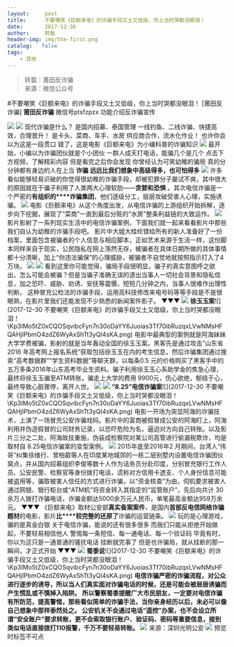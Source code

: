 ```yaml
---
layout:     post
title:      不要嘲笑《巨额来电》的诈骗手段又土又低级，你上当时哭都没眼泪！
date:       2017-12-30
author:     转载
header-img: img/the-first.png
catalog:   false
tags:
    - 其他
---
```


<blockquote><p>转载：莆田反诈骗<br>
来源：微信公众号</p></blockquote>

#不要嘲笑《巨额来电》的诈骗手段又土又低级，你上当时哭都没眼泪！
[莆田反诈骗]
**莆田反诈骗**
微信号ptsfzpzx
功能介绍反诈骗宣传

![]({{site.baseurl}}/postimg/oxzC2q0blKjpmBJ5bAcZMY2Kcxd8c5lzVnmKOgN12pJ177fV53Kk5u4LicP72eHKxfgDpmL3dmlTdYYETicOBHMQ.gif)
![]({{site.baseurl}}/postimg/oxzC2q0blKjAJiaABoNC8ha4GHXbH5ibZ2P7zibBsxOofPxRLvGPKv7A6byD2JFwMXQoetZKOdewPib0AYicpkPH2gw.jpeg)
现代诈骗是什么？
是国内招募、泰国管理
一线钓鱼、二线诈骗、快捷高效，合理晋升！
是卡头、菜商、车手、水房
供应商合作，流水化作业！
也许你会以为这是一段贯口
错了，这是电影《巨额来电》为小编科普的诈骗知识
![]({{site.baseurl}}/postimg/Kp3IMo5tZ0xCQOSqvibcFyn7n30oDaYY60lHWVwhnKOicdn8Xbqib9F22uGPrib0qXgQzVezu4jjdrVldbvobicVibwg.png)
最开始，小编以为诈骗团伙就是个小团伙
一群人成天打电话，能骗几个是几个
点击下方视频，了解精彩内容
但是看完之后你会发现
你曾经认为可笑幼稚的骗局
真的分分钟都有身边的人在上当
**诈骗**
**远远比我们想象中高级得多，也可怕得多**
![]({{site.baseurl}}/postimg/Kp3IMo5tZ0xCQOSqvibcFyn7n30oDaYY69GFD2VzQR1iaialExVlhWoeZKFzpdNy2CjHRYZr97j6uczvX6fmxATRw.jpeg)
许多看似能够轻易识破的你觉得很幼稚的诈骗手段，却被犯罪分子屡试不爽，其中很大的原因就在于骗子利用了人类两大心理软肋——**贪婪和恐惧**
。其次电信诈骗是一个严密的**有组织的****诈骗集团**，他们逐级分工，层层攻破受害人心理，实施诱骗。
![]({{site.baseurl}}/postimg/Kp3IMo5tZ0xCQOSqvibcFyn7n30oDaYY6jl0r9VCTfLxF8xic0IkBxflLWhk2m43fibL4uM6Z8OTafwPVTEHxpBhA.gif)
电影《巨额来电》从这个角度出发，从电信诈骗的上游组织开始拆解，逐步向下挖掘，展现了“菜商”一直到最后分赃的“水房”整条利益链的大致运作。
![]({{site.baseurl}}/postimg/Kp3IMo5tZ0xCQOSqvibcFyn7n30oDaYY60bjMTnrzsUp02ZxOgdIq7c9GTV3nXy5kb5CjicnvTVmReWN0A61NhhQ.png)
影片影射了一系列现实生活中的电信诈骗案例，下面我们就一起来看看影片中那些我们自认为幼稚的诈骗手段吧。
影片中大姐大桂纶镁给所有的新人准备好了一份档案，里面包含被骗者的个人信息与相应脚本，正如艺术来源于生活一样，这份脚本同样来自于现实，公民隐私在网上荡然无存，被骗者在具体日期所做的具体事情都十分清晰，加上“你违法骗保”的心理威胁，被骗者不自觉地就按照指示打入了4万块。
![]({{site.baseurl}}/postimg/Kp3IMo5tZ0xCQOSqvibcFyn7n30oDaYY66WicicfZjJzWSNbFtayVIVSjWygy2HBze6zOCkliahfAyUHWB4ia3mfbhQ.gif)
![]({{site.baseurl}}/postimg/Kp3IMo5tZ0xCQOSqvibcFyn7n30oDaYY6lCMLC67kNyMxRyHdXEKatRpzvJYibQZ2Fms8XybM6P0IYlibkZZJ5ziaQ.gif)
看到这里你可能觉得，骗局手段很明显，骗子的真实意图呼之欲出，怎么可能会被骗？但是当骗子准确无误的道出当事人一切社会背景和隐私信息，加之恐吓、威胁、劝诱、安抚等震慑，短短几分钟之内，当事人很难作出理性判断。
这种冒充公检法的诈骗手段，运用高科技修改来电号码等等手段是不是很眼熟，在影片里我们还能发现不少熟悉的新闻案件影子。
▼▼▼
![]({{site.baseurl}}/postimg/Kp3IMo5tZ0xCQOSqvibcFyn7n30oDaYY6xDWfGwLA8pvxbtNcbdo6ibTrWjQztgjxMticfjdwtDnBa8jsL4UHkvZQ.png)
**徐玉玉案**![](2017-12-30
不要嘲笑《巨额来电》的诈骗手段又土又低级，你上当时哭都没眼泪！\\Kp3IMo5tZ0xCQOSqvibcFyn7n30oDaYY6Juoias3Tf70ibRuzqxLVwNMsHFQAHjIPbmO4zdZ6WyAxShTt3yQI4sKA.png)
电影中最典型的案例就是阿海妹妹大学学费被骗，影射的就是当年轰动全国的徐玉玉案。黑客先是通过攻击“山东省2016
年高考网上报名系统”获取包括徐玉玉在内的考生信息，然后诈骗集团通过搜索“高考数据群”“学生资料数据”等聊天群，以每条0.5
元的价格购买了黑客手中的五万多条2016年山东高考毕业生资料。骗子利用徐玉玉心系助学金的焦急心理，最终将徐玉玉骗至ATM转账，骗走上大学的费用
9900元，伤心欲绝，郁结于心，最终导致心脏骤停，离开人世。
![]({{site.baseurl}}/postimg/Kp3IMo5tZ0xCQOSqvibcFyn7n30oDaYY6iatGEFI4v4bg7G81bUXjaekwyBXwDzKfPpBialNiapj6V1mHqxibzlAQZQ.jpeg)
![]({{site.baseurl}}/postimg/Kp3IMo5tZ0xCQOSqvibcFyn7n30oDaYY6xDWfGwLA8pvxbtNcbdo6ibTrWjQztgjxMticfjdwtDnBa8jsL4UHkvZQ.png)
**“8.25”电信诈骗案**![](2017-12-30
不要嘲笑《巨额来电》的诈骗手段又土又低级，你上当时哭都没眼泪！\\Kp3IMo5tZ0xCQOSqvibcFyn7n30oDaYY6Juoias3Tf70ibRuzqxLVwNMsHFQAHjIPbmO4zdZ6WyAxShTt3yQI4sKA.png)
电影一开场为突显阿海的诈骗技术，上演了一场冒充公安诈骗戏码。影片中的富商被假冒成公安的阿海盯上，阿海利用并伪造假冒的公司财务记录，以恐吓危险为名，逼迫对方向自己转账。以及影片三分之二处，阿海故技重施，伪装成检察院对某公司高管进行偷漏税欺诈，均是取材自
8.25电信诈骗案的变型案例。
![]({{site.baseurl}}/postimg/Kp3IMo5tZ0xCQOSqvibcFyn7n30oDaYY68OqAiav1jtWD3zPQ5Yh2f0tdjgbojFhbkP1CnuYEWefGuWl7l83vjMg.gif)
2015年底至2016年2
月期间，台湾人“伟哥”纠集徐维行、曾柏叡等人在印度某地城郊的一栋二层别墅内设置电信诈骗团伙窝点，并从国内招募组织李俊等数十人作为话务员分赴印度，分别冒充银行工作人员、公安民警、检察官等身份拨打电话，谎称对方信用卡透支、个人身份信息可能被盗用等，骗取被害人信任的方式进行诈骗，以“资金核查”为由，伺机要求被害人通过网银、银行柜台或“ATM机”将资金转入其指定的“监管账户”，先后向共计
30余万人拨打诈骗电话，诈骗金额达5000余万元人民币，单笔最高金额达959万余元。
▼▼▼
《巨额来电》取材公安部**真实备案案件**，是国内**首部反电信网络诈骗题材**的电影，影片**比****较完整的还原了**诈骗的运营链条。
![]({{site.baseurl}}/postimg/Kp3IMo5tZ0xCQOSqvibcFyn7n30oDaYY6E9HWtYPZYTxJY1NSkrxDzZDDMYtNUHtZVQNtqq5icpe2MX27XW1kazQ.gif)
玩的是心理游戏，骗的是真金白银
关于电信诈骗，能说的还有很多很多
而我们只能从拒绝开始做起，不要轻易相信他人
警惕每一条短信、每一通电话、每一个验证码
毕竟有时，你以为这只是一通普通的骚扰电话
挂断就完事了
但是也许骗局，就从挂断的那一瞬间，才正式开始
▼▼▼
![]({{site.baseurl}}/postimg/Kp3IMo5tZ0xCQOSqvibcFyn7n30oDaYY6xDWfGwLA8pvxbtNcbdo6ibTrWjQztgjxMticfjdwtDnBa8jsL4UHkvZQ.png)
**蜀黍说**![](2017-12-30
不要嘲笑《巨额来电》的诈骗手段又土又低级，你上当时哭都没眼泪！\\Kp3IMo5tZ0xCQOSqvibcFyn7n30oDaYY6Juoias3Tf70ibRuzqxLVwNMsHFQAHjIPbmO4zdZ6WyAxShTt3yQI4sKA.png)
**电信诈骗严密的诈骗流程，对公众进行逐步的诱导，所以当人们真实面对诈骗电话的时候，还是可能会被层层诱骗而产生慌乱或不慎掉入陷阱。**
**所以警察蜀黍提醒广大市民朋友，一定要对电信诈骗有所防范，提高警惕，那些看似简单的诈骗手法，当你亲身经历以后，未必可以像自己想象中那样泰然处之。
公安机关不会通过电话“遥控”办案，也不会设立所谓“安全账户”要求转账，更不会索取银行账户、验证码、密码等重要信息，接到类似电话直接拨打110报警，千万不要轻易转账。**
![]({{site.baseurl}}/postimg/oxzC2q0blKj0EtfDA7O80YiaIGu96ZiaoJ9Dyhznh91bMLGOaE6LIapKf72Is7WNmuOJPIAMHNBlU2XzpWKS328w.jpeg)
来源：深圳光明公安
![]({{site.baseurl}}/postimg/oxzC2q0blKjpmBJ5bAcZMY2Kcxd8c5lz9SzxP84O8gXVJEpVyM4wVt0eibdKtbB7iaR4E5cnoYkyMvUN0LhJic7TQ.jpeg)
预览时标签不可点
